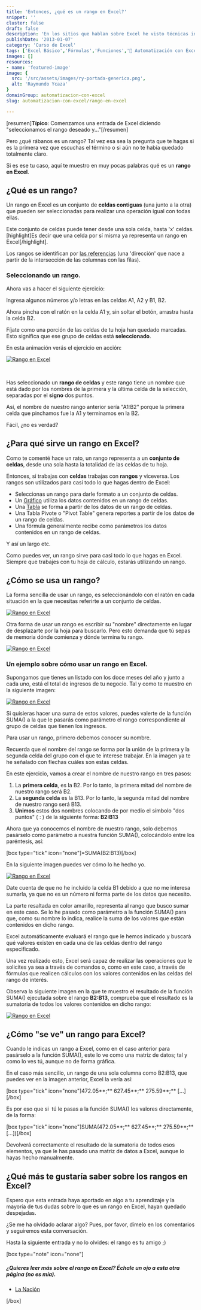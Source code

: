```yaml
---
title: 'Entonces, ¿qué es un rango en Excel?'
snippet: ''
cluster: false
draft: false 
description: 'En los sitios que hablan sobre Excel he visto técnicas increíbles que nos ayudan mucho. Pero casi no hablan sobre lo que es un rango en Excel. ¡Veamos!'
publishDate: '2013-01-07'
category: 'Curso de Excel'
tags: ['Excel Básico','Fórmulas','Funciones','🤖 Automatización con Excel']
images: []
resources: 
- name: 'featured-image'
image: {
  src: '/src/assets/images/ry-portada-generica.png',
  alt: 'Raymundo Ycaza'
}
domainGroup: automatizacion-con-excel
slug: automatizacion-con-excel/rango-en-excel

---
```


\[resumen\]**Típico**: Comenzamos una entrada de Excel diciendo "seleccionamos el rango deseado y..."\[/resumen\]

Pero ¿qué rábanos es un rango? Tal vez esa sea la pregunta que te hagas si es la primera vez que escuchas el término o si aún no te había quedado totalmente claro.

Si es ese tu caso, aquí te muestro en muy pocas palabras qué es un **rango en Excel**.

## ¿Qué es un rango?

Un rango en Excel es un conjunto de **celdas contiguas** (una junto a la otra) que pueden ser seleccionadas para realizar una operación igual con todas ellas.

Este conjunto de celdas puede tener desde una sola celda, hasta 'x' celdas. \[highlight\]Es decir que una celda por sí misma ya representa un rango en Excel\[/highlight\].

Los rangos se identifican por [las referencias](http://raymundoycaza.com/excel-basico/que-es-la-referencia) (una 'dirección' que nace a partir de la intersección de las columnas con las filas).

### Seleccionando un rango.

Ahora vas a hacer el siguiente ejercicio:

Ingresa algunos números y/o letras en las celdas A1, A2 y B1, B2.

Ahora pincha con el ratón en la celda A1 y, sin soltar el botón, arrastra hasta la celda B2.

Fíjate como una porción de las celdas de tu hoja han quedado marcadas. Esto significa que ese grupo de celdas está **seleccionado**.

En esta animación verás el ejercicio en acción:

[![Rango en Excel](/src/assets/images/2023/rango-en-excel1.gif)](http://raymundoycaza.com/wp-content/uploads/rango-en-excel1.gif)

 

Has seleccionado un **rango de celdas** y este rango tiene un nombre que está dado por los nombres de la primera y la última celda de la selección, separadas por el **signo** dos puntos.

Así, el nombre de nuestro rango anterior sería "A1:B2" porque la primera celda que pinchamos fue la A1 y terminamos en la B2.

Fácil, ¿no es verdad?

## ¿Para qué sirve un rango en Excel?

Como te comenté hace un rato, un rango representa a un **conjunto de celdas**, desde una sola hasta la totalidad de las celdas de tu hoja.

Entonces, si trabajas con **celdas** trabajas con **rangos** y viceversa. Los rangos son utilizados para casi todo lo que hagas dentro de Excel:

- Seleccionas un rango para darle formato a un conjunto de celdas.
- Un [Gráfico](http://raymundoycaza.com/aprendiendo-excel/como-crear-un-grafico-en-excel) utiliza los datos contenidos en un rango de celdas.
- Una [Tabla](http://raymundoycaza.com/aprendiendo-excel/crear-tablas-en-excel-paso-a-paso) se forma a partir de los datos de un rango de celdas.
- Una Tabla Pivote o "Pivot Table" genera reportes a partir de los datos de un rango de celdas.
- Una fórmula generalmente recibe como parámetros los datos contenidos en un rango de celdas.

Y así un largo etc.

Como puedes ver, un rango sirve para casi todo lo que hagas en Excel. Siempre que trabajes con tu hoja de cálculo, estarás utilizando un rango.

## ¿Cómo se usa un rango?

La forma sencilla de usar un rango, es seleccionándolo con el ratón en cada situación en la que necesitas referirte a un conjunto de celdas.

[![Rango en Excel](/src/assets/images/2023/rango-en-excel_seleccion1.gif)](http://raymundoycaza.com/wp-content/uploads/rango-en-excel_seleccion1.gif)

Otra forma de usar un rango es escribir su "nombre" directamente en lugar de desplazarte por la hoja para buscarlo. Pero esto demanda que tú sepas de memoria dónde comienza y dónde termina tu rango.

[![Rango en Excel](/src/assets/images/2023/rango-en-excel_escritura1.gif)](http://raymundoycaza.com/wp-content/uploads/rango-en-excel_escritura1.gif)

### Un ejemplo sobre cómo usar un rango en Excel.

Supongamos que tienes un listado con los doce meses del año y junto a cada uno, está el total de ingresos de tu negocio. Tal y como te muestro en la siguiente imagen:

[![Rango en Excel](/src/assets/images/2023/rango-en-excel-0000671.png)](http://raymundoycaza.com/wp-content/uploads/rango-en-excel-0000671.png)

Si quisieras hacer una suma de estos valores, puedes valerte de la función SUMA() a la que le pasarás como parámetro el rango correspondiente al grupo de celdas que tienen los ingresos.

Para usar un rango, primero debemos conocer su nombre.

Recuerda que el nombre del rango se forma por la unión de la primera y la segunda celda del grupo con el que te interese trabajar. En la imagen ya te he señalado con flechas cuáles son estas celdas.

En este ejercicio, vamos a crear el nombre de nuestro rango en tres pasos:

1. La **primera celda**, es la B2. Por lo tanto, la primera mitad del nombre de nuestro rango será B2.
2. La **segunda celda** es la B13. Por lo tanto, la segunda mitad del nombre de nuestro rango será B13.
3. **Unimos** estos dos nombres colocando de por medio el símbolo "dos puntos" ( : ) de la siguiente forma: **B2:B13**

Ahora que ya conocemos el nombre de nuestro rango, solo debemos pasárselo como parámetro a nuestra función SUMA(), colocándolo entre los paréntesis, así:

\[box type="tick" icon="none"\]=SUMA(B2:B13)\[/box\]

En la siguiente imagen puedes ver cómo lo he hecho yo.

[![Rango en Excel](/src/assets/images/2023/rango-en-excel-0000681.png)](http://raymundoycaza.com/wp-content/uploads/rango-en-excel-0000681.png)

Date cuenta de que no he incluido la celda B1 debido a que no me interesa sumarla, ya que no es un número ni forma parte de los datos que necesito.

La parte resaltada en color amarillo, representa al rango que busco sumar en este caso. Se lo he pasado como parámetro a la función SUMA() para que, como su nombre lo indica, realice la suma de los valores que están contenidos en dicho rango.

Excel automáticamente evaluará el rango que le hemos indicado y buscará qué valores existen en cada una de las celdas dentro del rango especificado.

Una vez realizado esto, Excel será capaz de realizar las operaciones que le solicites ya sea a través de comandos o, como en este caso, a través de fórmulas que realicen cálculos con los valores contenidos en las celdas del rango de interés.

Observa la siguiente imagen en la que te muestro el resultado de la función SUMA() ejecutada sobre el rango **B2:B13**, comprueba que el resultado es la sumatoria de todos los valores contenidos en dicho rango:

[![Rango en Excel](/src/assets/images/2023/rango-en-excel-0000691.png)](http://raymundoycaza.com/wp-content/uploads/rango-en-excel-0000691.png)

## ¿Cómo "se ve" un rango para Excel?

Cuando le indicas un rango a Excel, como en el caso anterior para pasárselo a la función SUMA(), este lo ve como una matriz de datos; tal y como lo ves tú, aunque no de forma gráfica.

En el caso más sencillo, un rango de una sola columna como B2:B13, que puedes ver en la imagen anterior, Excel la vería así:

\[box type="tick" icon="none"\]472.05**;** 627.45**;** 275.59**;** \[...\]\[/box\]

Es por eso que si  tú le pasas a la función SUMA() los valores directamente, de la forma:

\[box type="tick" icon="none"\]SUMA(472.05**;** 627.45**;** 275.59**;** \[...\])\[/box\]

Devolverá correctamente el resultado de la sumatoria de todos esos elementos, ya que le has pasado una matriz de datos a Excel, aunque lo hayas hecho manualmente.

## ¿Qué más te gustaría saber sobre los rangos en Excel?

Espero que esta entrada haya aportado en algo a tu aprendizaje y la mayoría de tus dudas sobre lo que es un rango en Excel, hayan quedado despejadas.

¿Se me ha olvidado aclarar algo? Pues, por favor, dímelo en los comentarios y seguiremos esta conversación.

Hasta la siguiente entrada y no lo olvides: el rango es tu amigo ;)

\[box type="note" icon="none"\]

##### ¿Quieres leer más sobre el rango en Excel? Échale un ojo a esta otra página (no es mía).

- [La Nación](http://www.lanacion.com.ar/178967-definicion-de-rangos-de-celdas-en-excel)

\[/box\]
